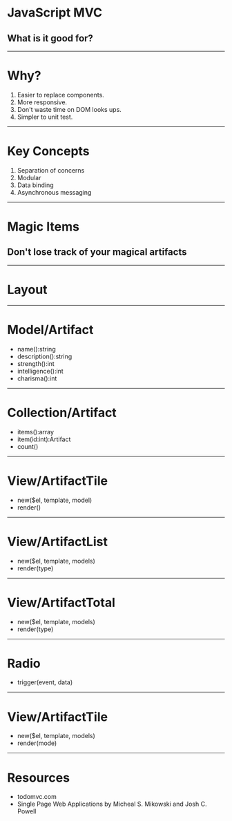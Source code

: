 # JavaScript MVC
## What is it good for?

***

# Why?

1. Easier to replace components.
2. More responsive.
3. Don't waste time on DOM looks ups.
4. Simpler to unit test.

***

# Key Concepts

1. Separation of concerns
2. Modular
2. Data binding
3. Asynchronous messaging

***

# Magic Items
## Don't lose track of your magical artifacts

***

# Layout

***


# Model/Artifact

* name():string
* description():string
* strength():int
* intelligence():int
* charisma():int

***

# Collection/Artifact

* items():array
* item(id:int):Artifact
* count()

***

# View/ArtifactTile

* new($el, template, model)
* render()

***

# View/ArtifactList

* new($el, template, models)
* render(type)

***

# View/ArtifactTotal
* new($el, template, models)
* render(type)

***

# Radio

* trigger(event, data)

***

# View/ArtifactTile

* new($el, template, models)
* render(mode)

***

# Resources

* todomvc.com
* Single Page Web Applications by Micheal S. Mikowski and Josh C. Powell